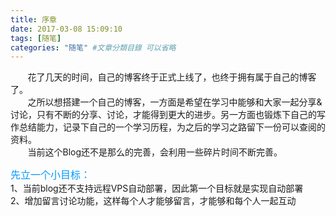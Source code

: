 ```yaml
---
title: 序章
date: 2017-03-08 15:09:10
tags: [随笔]
categories: "随笔" #文章分類目錄 可以省略
---
```

&#160; &#160; &#160; &#160;花了几天的时间，自己的博客终于正式上线了，也终于拥有属于自己的博客了。  
&#160; &#160; &#160; &#160;之所以想搭建一个自己的博客，一方面是希望在学习中能够和大家一起分享&讨论，只有不断的分享、讨论，才能得到更大的进步。另一方面也锻炼下自己的写作总结能力，记录下自己的一个学习历程，为之后的学习之路留下一份可以查阅的资料。  
&#160; &#160; &#160; &#160;当前这个Blog还不是那么的完善，会利用一些碎片时间不断完善。  
    
<font color=#0099ff size=3 face="微软雅黑">先立一个小目标：</font>   
    1、当前blog还不支持远程VPS自动部署，因此第一个目标就是实现自动部署  
    2、增加留言讨论功能，这样每个人才能够留言，才能够和每个人一起互动
  